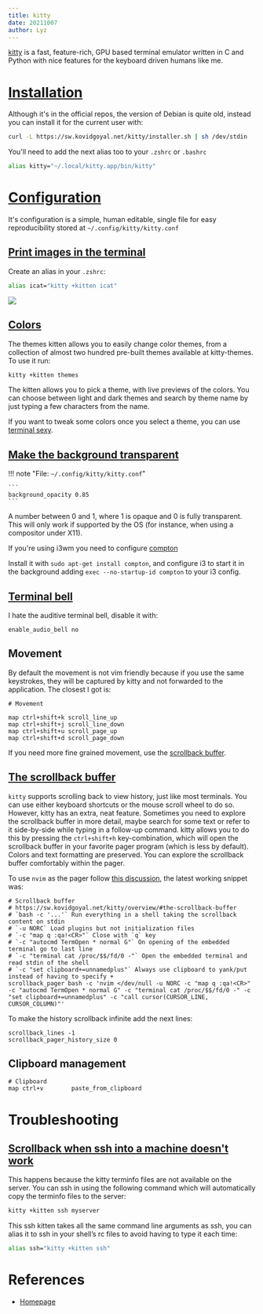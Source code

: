 ```yaml
---
title: kitty
date: 20211007
author: Lyz
---
```


[kitty](https://sw.kovidgoyal.net/) is a fast, feature-rich, GPU based terminal
emulator written in C and Python with nice features for the keyboard driven
humans like me.

# [Installation](https://sw.kovidgoyal.net/kitty/binary/)

Although it's in the official repos, the version of Debian is quite old, instead
you can install it for the current user with:

```bash
curl -L https://sw.kovidgoyal.net/kitty/installer.sh | sh /dev/stdin
```

You'll need to add the next alias too to your `.zshrc` or `.bashrc`

```bash
alias kitty="~/.local/kitty.app/bin/kitty"
```

# [Configuration](https://sw.kovidgoyal.net/kitty/overview/#configuring-kitty)

It's configuration is a simple, human editable, single file for easy
reproducibility stored at `~/.config/kitty/kitty.conf`

## [Print images in the terminal](https://paul-nameless.com/mastering-kitty.html)

Create an alias in your `.zshrc`:

```bash
alias icat="kitty +kitten icat"
```

![ ](https://paul-nameless.com/gif/icat.gif)


## [Colors](https://sw.kovidgoyal.net/kitty/kittens/themes/)

The themes kitten allows you to easily change color themes, from a collection of
almost two hundred pre-built themes available at kitty-themes. To use it run:

```bash
kitty +kitten themes
```

The kitten allows you to pick a theme, with live previews of the colors. You can
choose between light and dark themes and search by theme name by just typing
a few characters from the name.

If you want to tweak some colors once you select a theme, you can use [terminal
sexy](https://terminal.sexy/).

## [Make the background transparent](https://sw.kovidgoyal.net/kitty/conf/?highlight=opacity#opt-kitty.background_opacity)

!!! note "File: `~/.config/kitty/kitty.conf`"

    ```
    background_opacity 0.85
    ```

A number between 0 and 1, where 1 is opaque and 0 is fully transparent. This
will only work if supported by the OS (for instance, when using a compositor
under X11).

If you're using i3wm you need to configure [compton](https://www.reddit.com/r/i3wm/comments/2yytvs/make_terminals_transparent/)

Install it with `sudo apt-get install compton`, and configure i3 to start it in
the background adding `exec --no-startup-id compton` to your i3 config.

## [Terminal bell](https://sw.kovidgoyal.net/kitty/conf/?highlight=opacity#terminal-bell)

I hate the auditive terminal bell, disable it with:

```
enable_audio_bell no
```

## Movement

By default the movement is not vim friendly because if you use the same
keystrokes, they will be captured by kitty and not forwarded to the application.
The closest I got is:

```
# Movement

map ctrl+shift+k scroll_line_up
map ctrl+shift+j scroll_line_down
map ctrl+shift+u scroll_page_up
map ctrl+shift+d scroll_page_down
```

If you need more fine grained movement, use the [scrollback
buffer](#the-scrollback-buffer).

## [The scrollback buffer](https://sw.kovidgoyal.net/kitty/overview/#the-scrollback-buffer)

`kitty` supports scrolling back to view history, just like most terminals. You can
use either keyboard shortcuts or the mouse scroll wheel to do so. However, kitty
has an extra, neat feature. Sometimes you need to explore the scrollback buffer
in more detail, maybe search for some text or refer to it side-by-side while
typing in a follow-up command. kitty allows you to do this by pressing the
`ctrl+shift+h` key-combination, which will open the scrollback buffer in your
favorite pager program (which is less by default). Colors and text formatting
are preserved. You can explore the scrollback buffer comfortably within the
pager.

To use `nvim` as the pager follow [this
discussion](https://github.com/kovidgoyal/kitty/issues/719), the latest working
snippet was:

```
# Scrollback buffer
# https://sw.kovidgoyal.net/kitty/overview/#the-scrollback-buffer
# `bash -c '...'` Run everything in a shell taking the scrollback content on stdin
# `-u NORC` Load plugins but not initialization files
# `-c "map q :qa!<CR>"` Close with `q` key
# `-c "autocmd TermOpen * normal G"` On opening of the embedded terminal go to last line
# `-c "terminal cat /proc/$$/fd/0 -"` Open the embedded terminal and read stdin of the shell
# `-c "set clipboard+=unnamedplus"` Always use clipboard to yank/put instead of having to specify +
scrollback_pager bash -c 'nvim </dev/null -u NORC -c "map q :qa!<CR>" -c "autocmd TermOpen * normal G" -c "terminal cat /proc/$$/fd/0 -" -c "set clipboard+=unnamedplus" -c "call cursor(CURSOR_LINE, CURSOR_COLUMN)"'
```

To make the history scrollback infinite add the next lines:

```
scrollback_lines -1
scrollback_pager_history_size 0
```

## Clipboard management

```
# Clipboard
map ctrl+v        paste_from_clipboard
```

# Troubleshooting

## [Scrollback when ssh into a machine doesn't work](https://sw.kovidgoyal.net/kitty/faq/#i-get-errors-about-the-terminal-being-unknown-or-opening-the-terminal-failing-when-sshing-into-a-different-computer)


This happens because the kitty terminfo files are not available on the server.
You can ssh in using the following command which will automatically copy the
terminfo files to the server:

```bash
kitty +kitten ssh myserver
```

This ssh kitten takes all the same command line arguments as ssh, you can alias
it to ssh in your shell’s rc files to avoid having to type it each time:

```bash
alias ssh="kitty +kitten ssh"
```

# References

* [Homepage](https://sw.kovidgoyal.net/)
